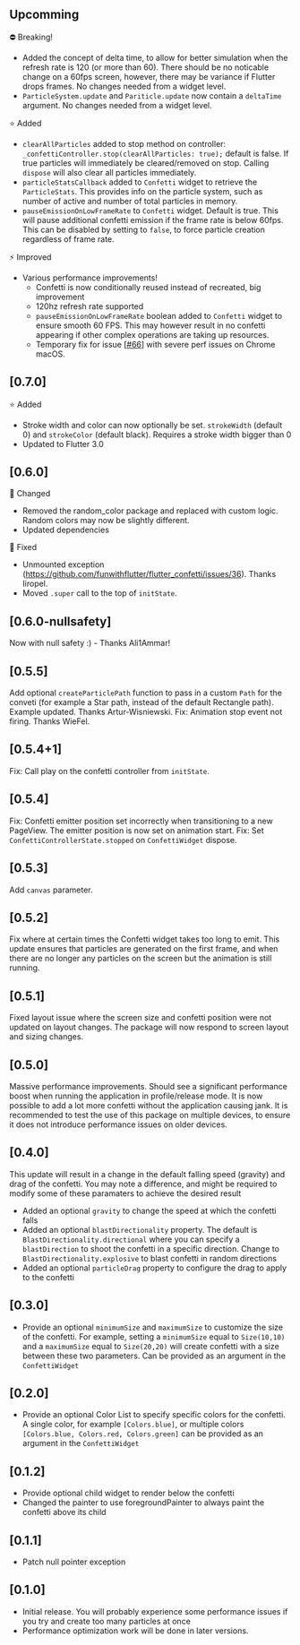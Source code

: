 ## Upcomming
⛔️ Breaking!
- Added the concept of delta time, to allow for better simulation when the refresh rate is 120 (or more than 60). There should be no noticable change on a 60fps screen, however, there may be variance if Flutter drops frames. No changes needed from a widget level.
- `ParticleSystem.update` and `Pariticle.update` now contain a `deltaTime` argument. No changes needed from a widget level.

⭐️ Added
- `clearAllParticles` added to stop method on controller: `_confettiController.stop(clearAllParticles: true);` default is false. If true particles will immediately be cleared/removed on stop. Calling `dispose` will also clear all particles immediately.
- `particleStatsCallback` added to `Confetti` widget to retrieve the `ParticleStats`. This provides info on the particle system, such as number of active and number of total particles in memory.
- `pauseEmissionOnLowFrameRate` to `Confetti` widget. Default is true. This will pause additional confetti emission if the frame rate is below 60fps. This can be disabled by setting to `false`, to force particle creation regardless of frame rate.

⚡️ Improved
- Various performance improvements!
  - Confetti is now conditionally reused instead of recreated, big improvement
  - 120hz refresh rate supported
  - `pauseEmissionOnLowFrameRate` boolean added to `Confetti` widget to ensure smooth 60 FPS. This may however result in no confetti appearing if other complex operations are taking up resources.
  - Temporary fix for issue [[#66](https://github.com/funwithflutter/flutter_confetti/issues/66)] with severe perf issues on Chrome macOS.

## [0.7.0]
⭐️ Added
- Stroke width and color can now optionally be set. `strokeWidth` (default 0) and `strokeColor` (default black). Requires a stroke width bigger than 0
- Updated to Flutter 3.0

## [0.6.0]
🔄  Changed
- Removed the random_color package and replaced with custom logic. Random colors may now be slightly different.
- Updated dependencies

🐞 Fixed
- Unmounted exception (https://github.com/funwithflutter/flutter_confetti/issues/36). Thanks Iiropel.
- Moved `.super` call to the top of `initState`.

## [0.6.0-nullsafety]
Now with null safety :) - Thanks Ali1Ammar!

## [0.5.5]
Add optional `createParticlePath` function to pass in a custom `Path` for the conveti (for example a Star path, instead of the default Rectangle path). Example updated. Thanks Artur-Wisniewski.
Fix: Animation stop event not firing. Thanks WieFel.

## [0.5.4+1]
Fix: Call play on the confetti controller from `initState`.

## [0.5.4]
Fix: Confetti emitter position set incorrectly when transitioning to a new PageView. The emitter position is now set on animation start.
Fix: Set `ConfettiControllerState.stopped` on `ConfettiWidget` dispose.

## [0.5.3]
Add `canvas` parameter.

## [0.5.2]
Fix where at certain times the Confetti widget takes too long to emit. This update ensures that particles are generated on the first frame, and when there are no longer any particles on the screen but the animation is still running.

## [0.5.1]
Fixed layout issue where the screen size and confetti position were not updated on layout changes. The package will now respond to screen layout and sizing changes.

## [0.5.0]
Massive performance improvements. Should see a significant performance boost when running the application in profile/release mode. It is now possible to add a lot more confetti without the application causing jank. It is recommended to test the use of this package on multiple devices, to ensure it does not introduce performance issues on older devices.


## [0.4.0]
This update will result in a change in the default falling speed (gravity) and drag of the confetti. You may note a difference, and might be required to modify some of these paramaters to achieve the desired result

* Added an optional `gravity` to change the speed at which the confetti falls
* Added an optional `blastDirectionality` property. The default is `BlastDirectionality.directional` where you can specify a `blastDirection` to shoot the confetti in a specific direction. Change to `BlastDirectionality.explosive` to blast confetti in random directions
* Added an optional `particleDrag` property to configure the drag to apply to the confetti

## [0.3.0]
* Provide an optional `minimumSize` and `maximumSize` to customize the size of the confetti. For example, setting a `minimumSize` equal to `Size(10,10)` and a `maximumSize` equal to `Size(20,20)` will create confetti with a size between these two parameters. Can be provided as an argument in the `ConfettiWidget`

## [0.2.0]

* Provide an optional Color List to specify specific colors for the confetti. A single color, for example `[Colors.blue]`, or multiple colors `[Colors.blue, Colors.red, Colors.green]` can be provided as an argument in the `ConfettiWidget`

## [0.1.2]

* Provide optional child widget to render below the confetti
* Changed the painter to use foregroundPainter to always paint the confetti above its child

## [0.1.1]

* Patch null pointer exception

## [0.1.0]

* Initial release. You will probably experience some performance issues if you try and create too many particles at once
* Performance optimization work will be done in later versions.
